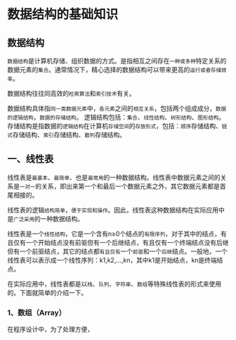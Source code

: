 # 数据结构的基础知识

## 数据结构

`数据结构`是计算机存储、组织数据的方式。是指相互之间存在`一种或多种`特定关系的数据元素的`集合`。通常情况下，精心选择的数据结构可以带来更高的`运行或者存储效率`。

数据结构往往同高效的`检索算法`和`索引技术`有关。

数据结构具体指`同一类数据元素`中，`各元素`之间的`相互关系`，包括两个组成成分，`数据的逻辑结构`，`数据的存储结构`。 逻辑结构包括：`集合`、`线性结构`、`树形结构`、`图形结构`。 存储结构是指数据的`逻辑结构`在计算机`存储空间`的`存放形式`，包括：`顺序`存储结构、`链式`存储结构、`索引`存储结构、`散列`存储结构。 

## 一、线性表


线性表是`最基本`、`最简单`、也是`最常用`的一种数据结构。线性表中数据元素之间的关系是`一对一`的关系，即出来第一个和最后一个数据元素之外，其它数据元素都是首尾相接的。

线性表的逻辑`结构简单`，`便于实现和操作`。因此，线性表这种数据结构在实际应用中是`广泛采用`的一种数据结构。

线性表是一个`线性结构`，它是一个含有n≥0个结点的`有限序列`，对于其中的结点，有且仅有一个开始结点没有前驱但有一个后继结点，有且仅有一个终端结点没有后继但有一个前驱结点，其它的结点都`有且仅有`一个`前驱`和一个`后继`结点。一般地，一个线性表可以表示成一个线性序列：k1,k2,…,kn，其中k1是开始结点，kn是终端结点。

在实际应用中，线性表都是以`栈`、`队列`、`字符串`、`数组`等特殊线性表的形式来使用的。下面就简单的介绍一下。


### 1、数组（Array）


在程序设计中，为了处理方便，